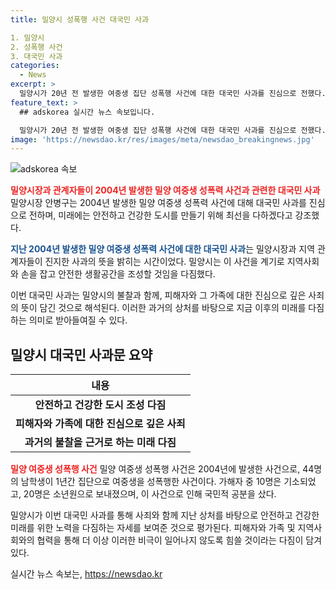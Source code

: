 ```yaml
---
title: 밀양시 성폭행 사건 대국민 사과

1. 밀양시
2. 성폭행 사건
3. 대국민 사과
categories:
  - News
excerpt: >
  밀양시가 20년 전 발생한 여중생 집단 성폭행 사건에 대한 대국민 사과를 진심으로 전했다. 안병구 밀양시장과 지역 관계자들은 피해자와 국민에게 사과하고, 반성의 뜻을 밝혔다. 안 시장은 고통을 이해하지 못했고, 목소리에 귀 기울이지 못했다며 덧붙였고, 지역사회와 손잡고 안전한 생활공간을 조성하겠다고 강조했다. 이에는 모든 이들에게 진심으로 사과한다고 덧붙였으며, 재점검과 범죄예방 등 총력을 기울일 것이라고 밝혔다.
feature_text: >
  ## adskorea 실시간 뉴스 속보입니다.

  밀양시가 20년 전 발생한 여중생 집단 성폭행 사건에 대한 대국민 사과를 진심으로 전했다. 안병구 밀양시장과 지역 관계자들은 피해자와 국민에게 사과하고, 반성의 뜻을 밝혔다. 안 시장은 고통을 이해하지 못했고, 목소리에 귀 기울이지 못했다며 덧붙였고, 지역사회와 손잡고 안전한 생활공간을 조성하겠다고 강조했다. 이에는 모든 이들에게 진심으로 사과한다고 덧붙였으며, 재점검과 범죄예방 등 총력을 기울일 것이라고 밝혔다.
image: 'https://newsdao.kr/res/images/meta/newsdao_breakingnews.jpg'
---
```


<p><img src="https://newsdao.kr/res/images/meta/newsdao_breakingnews.jpg" alt="adskorea 속보" /></p>

<p><b><span style="color: #ee2323;">밀양시장과 관계자들이 2004년 발생한 밀양 여중생 성폭력 사건과 관련한 대국민 사과</span></b>
밀양시장 안병구는 2004년 발생한 밀양 여중생 성폭력 사건에 대해 대국민 사과를 진심으로 전하며, 미래에는 안전하고 건강한 도시를 만들기 위해 최선을 다하겠다고 강조했다.</p>

<p><b><span style="color: #1a5490;">지난 2004년 발생한 밀양 여중생 성폭력 사건에 대한 대국민 사과</span></b>는 밀양시장과 지역 관계자들이 진지한 사과의 뜻을 밝히는 시간이었다. 밀양시는 이 사건을 계기로 지역사회와 손을 잡고 안전한 생활공간을 조성할 것임을 다짐했다.</p>

<p data-ke-size="size16">이번 대국민 사과는 밀양시의 불찰과 함께, 피해자와 그 가족에 대한 진심으로 깊은 사죄의 뜻이 담긴 것으로 해석된다. 이러한 과거의 상처를 바탕으로 지금 이후의 미래를 다짐하는 의미로 받아들여질 수 있다.</p>

<h2 data-ke-size="size26">밀양시 대국민 사과문 요약</h2>

<table>
<thead>
<tr>
<th style="text-align: center; height: 17px;"><b>내용</b></th>
</tr>
</thead>
<tbody>
<tr>
<td style="text-align: center; height: 17px;"><b>안전하고 건강한 도시 조성 다짐</b></td>
</tr>
<tr>
<td style="text-align: center; height: 17px;"><b>피해자와 가족에 대한 진심으로 깊은 사죄</b></td>
</tr>
<tr>
<td style="text-align: center; height: 17px;"><b>과거의 불찰을 근거로 하는 미래 다짐</b></td>
</tr>
</tbody>
</table>

<p><b><span style="color: #ee2323;">밀양 여중생 성폭행 사건</span></b>
밀양 여중생 성폭행 사건은 2004년에 발생한 사건으로, 44명의 남학생이 1년간 집단으로 여중생을 성폭행한 사건이다. 가해자 중 10명은 기소되었고, 20명은 소년원으로 보내졌으며, 이 사건으로 인해 국민적 공분을 샀다.</p>

<p data-ke-size="size16">밀양시가 이번 대국민 사과를 통해 사죄와 함께 지난 상처를 바탕으로 안전하고 건강한 미래를 위한 노력을 다짐하는 자세를 보여준 것으로 평가된다. 피해자와 가족 및 지역사회와의 협력을 통해 더 이상 이러한 비극이 일어나지 않도록 힘쓸 것이라는 다짐이 담겨 있다.</p>
실시간 뉴스 속보는, <a href="https://newsdao.kr" rel="dofollow">https://newsdao.kr</a>


